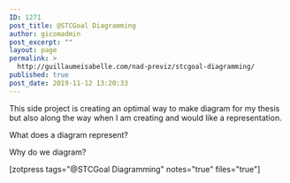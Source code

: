 ```yaml
---
ID: 1271
post_title: @STCGoal Diagramming
author: gicomadmin
post_excerpt: ""
layout: page
permalink: >
  http://guillaumeisabelle.com/nad-previz/stcgoal-diagramming/
published: true
post_date: 2019-11-12 13:20:33
---
```

<!-- wp:paragraph -->

This side project is creating an optimal way to make diagram for my thesis but also along the way when I am creating and would like a representation.

<!-- /wp:paragraph -->

<!-- wp:paragraph -->

What does a diagram represent? 

<!-- /wp:paragraph -->

<!-- wp:paragraph -->

Why do we diagram?

<!-- /wp:paragraph -->

<!-- wp:shortcode --> [zotpress tags="@STCGoal Diagramming" notes="true" files="true"] 

<!-- /wp:shortcode -->